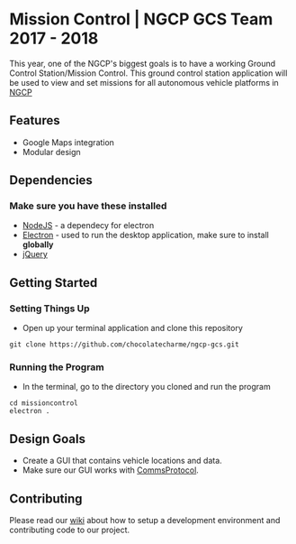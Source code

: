 # Mission Control | NGCP GCS Team 2017 - 2018
This year, one of the NGCP's biggest goals is to have a working Ground Control Station/Mission Control.
This ground control station application will be used to view and set missions for all autonomous vehicle platforms in [NGCP](http://www.calpolyngcp.com/about.html)

## Features

- Google Maps integration
- Modular design

## Dependencies
### Make sure you have these installed

- [NodeJS](https://nodejs.org/en/) - a dependecy for electron
- [Electron](https://electron.atom.io) - used to run the desktop application, make sure to install **globally**
- [jQuery](https://jquery.com)

## Getting Started

### Setting Things Up

* Open up your terminal application and clone this repository
~~~~
git clone https://github.com/chocolatecharme/ngcp-gcs.git
~~~~
### Running the Program

* In the terminal, go to the directory you cloned and run the program
~~~~
cd missioncontrol
electron .
~~~~

## Design Goals

* Create a GUI that contains vehicle locations and data.
* Make sure our GUI works with [CommsProtocol](https://github.com/NGCP/CommProtocol "CommsProtocol").

## Contributing

Please read our [wiki](https://github.com/NGCP/missioncontrol/wiki) about how to setup a development environment and contributing code to our project.
